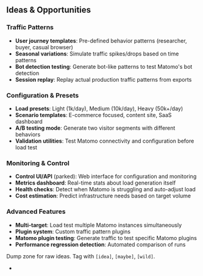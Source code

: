 ## Ideas & Opportunities

### Traffic Patterns
- **User journey templates**: Pre-defined behavior patterns (researcher, buyer, casual browser)
- **Seasonal variations**: Simulate traffic spikes/drops based on time patterns
- **Bot detection testing**: Generate bot-like patterns to test Matomo's bot detection
- **Session replay**: Replay actual production traffic patterns from exports

### Configuration & Presets
- **Load presets**: Light (1k/day), Medium (10k/day), Heavy (50k+/day)
- **Scenario templates**: E-commerce focused, content site, SaaS dashboard
- **A/B testing mode**: Generate two visitor segments with different behaviors
- **Validation utilities**: Test Matomo connectivity and configuration before load test

### Monitoring & Control
- **Control UI/API** (parked): Web interface for configuration and monitoring
- **Metrics dashboard**: Real-time stats about load generation itself
- **Health checks**: Detect when Matomo is struggling and auto-adjust load
- **Cost estimation**: Predict infrastructure needs based on target volume

### Advanced Features
- **Multi-target**: Load test multiple Matomo instances simultaneously
- **Plugin system**: Custom traffic pattern plugins
- **Matomo plugin testing**: Generate traffic to test specific Matomo plugins
- **Performance regression detection**: Automated comparison of runs

Dump zone for raw ideas. Tag with `[idea]`, `[maybe]`, `[wild]`.

- 
